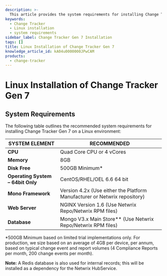 ```yaml
---
description: >-
  This article provides the system requirements for installing Change Tracker Gen 7 on a Linux environment.
keywords:
  - Change Tracker
  - Linux installation
  - system requirements
sidebar_label: Change Tracker Gen 7 Installation
tags: []
title: Linux Installation of Change Tracker Gen 7
knowledge_article_id: kA04u0000000JPwCAM
products:
  - change-tracker
---
```


# Linux Installation of Change Tracker Gen 7

## System Requirements

The following table outlines the recommended system requirements for installing Change Tracker Gen 7 on a Linux environment:

| SYSTEM ELEMENT                     | RECOMMENDED                                           |
|------------------------------------|------------------------------------------------------|
| **CPU**                            | Quad Core CPU or 4 vCores                            |
| **Memory**                         | 8GB                                                  |
| **Disk Free**                      | 500GB Minimum*                                       |
| **Operating System – 64bit Only** | CentOS/RHEL/OEL 6.6 64 bit                           |
| **Mono Framework**                 | Version 4.2x (Use either the Platform Manufacturer or Netwrix repository) |
| **Web Server**                     | NGINX Version 1.6 (Use Netwrix Repo/Netwrix RPM files) |
| **Database**                       | Mongo V3.x Main Store** (Use Netwrix Repo/Netwrix RPM files) |

*500GB Minimum based on limited trial implementations only. For production, we size based on an average of 4GB per device, per annum, based on typical change event and report volumes (4 Compliance Reports per month, 200 change events per month).

**Note:** A Redis database is also used for internal records; this will be installed as a dependency for the Netwrix HubService.